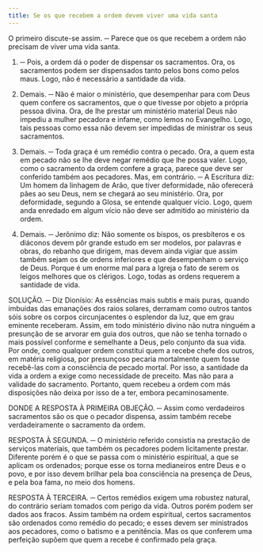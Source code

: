 ```yaml
---
title: Se os que recebem a ordem devem viver uma vida santa
---
```


O primeiro discute-se assim. ─ Parece que os que recebem a ordem não precisam de viver uma vida santa.  

1. ─ Pois, a ordem dá o poder de dispensar os sacramentos. Ora, os sacramentos podem ser dispensados tanto pelos bons como pelos maus. Logo, não é necessário a santidade da vida.  

2. Demais. ─ Não é maior o ministério, que desempenhar para com Deus quem confere os sacramentos, que o que tivesse por objeto a própria pessoa divina. Ora, de lhe prestar um ministério material Deus não impediu a mulher pecadora e infame, como lemos no Evangelho. Logo, tais pessoas como essa não devem ser impedidas de ministrar os seus sacramentos.  

3. Demais. ─ Toda graça é um remédio contra o pecado. Ora, a quem esta em pecado não se lhe deve negar remédio que lhe possa valer. Logo, como o sacramento da ordem confere a graça, parece que deve ser conferido também aos pecadores.  Mas, em contrário. ─ A Escritura diz: Um homem da linhagem de Arão, que tiver deformidade, não oferecerá pães ao seu Deus, nem se chegará ao seu ministério. Ora, por deformidade, segundo a Glosa, se entende qualquer vício. Logo, quem anda enredado em algum vício não deve ser admitido ao ministério da ordem.  

2. Demais. ─ Jerônimo diz: Não somente os bispos, os presbíteros e os diáconos devem pôr grande estudo em ser modelos, por palavras e obras, do rebanho que dirigem, mas devem ainda vigiar que assim também sejam os de ordens inferiores e que desempenham o serviço de Deus. Porque é um enorme mal para a Igreja o fato de serem os leigos melhores que os clérigos. Logo, todas as ordens requerem a santidade de vida.  

SOLUÇÃO. ─ Diz Dionísio: As essências mais subtis e mais puras, quando imbuídas das emanações dos raios solares, derramam como outros tantos sóis sobre os corpos circunjacentes o esplendor da luz, que em grau eminente receberam. Assim, em todo ministério divino não nutra ninguém a presunção de se arvorar em guia dos outros, que não se tenha tornado o mais possível conforme e semelhante a Deus, pelo conjunto da sua vida. Por onde, como qualquer ordem constitui quem a recebe chefe dos outros, em matéria religiosa, por presunçoso pecaria mortalmente quem fosse recebê-las com a consciência de pecado mortal. Por isso, a santidade da vida a ordem a exige como necessidade de preceito. Mas não para a validade do sacramento. Portanto, quem recebeu a ordem com más disposições não deixa por isso de a ter, embora pecaminosamente.  

DONDE A RESPOSTA À PRIMEIRA OBJEÇÃO. ─ Assim como verdadeiros sacramentos são os que o pecador dispensa, assim também recebe verdadeiramente o sacramento da ordem.  

RESPOSTA À SEGUNDA. ─ O ministério referido consistia na prestação de serviços materiais, que também os pecadores podem licitamente prestar. Diferente porém é o que se passa com o ministério espiritual, a que se aplicam os ordenados; porque esse os torna medianeiros entre Deus e o povo, e por isso devem brilhar pela boa consciência na presença de Deus, e pela boa fama, no meio dos homens. 

RESPOSTA À TERCEIRA. ─ Certos remédios exigem uma robustez natural, do contrário seriam tomados com perigo da vida. Outros porém podem ser dados aos fracos. Assim também na ordem espiritual, certos sacramentos são ordenados como remédio do pecado; e esses devem ser ministrados aos pecadores, como o batismo e a penitência. Mas os que conferem uma perfeição supõem que quem a recebe é confirmado pela graça.